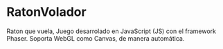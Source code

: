 # RatonVolador
Raton que vuela, Juego desarrolado en JavaScript (JS) con el framework Phaser. Soporta WebGL como Canvas, de manera automática.
